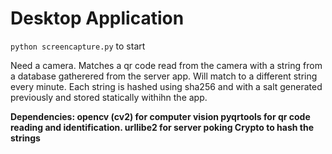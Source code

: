 # Desktop Application

`python screencapture.py` to start

Need a camera. Matches a qr code read from the camera with a string from a database gatherered from the server app. 
Will match to a different string every minute. Each string is hashed using sha256 and with a salt generated previously
and stored statically withihn the app.

**Dependencies:
opencv (cv2) for computer vision
pyqrtools for qr code reading and identification.
urllibe2 for server poking
Crypto to hash the strings**
